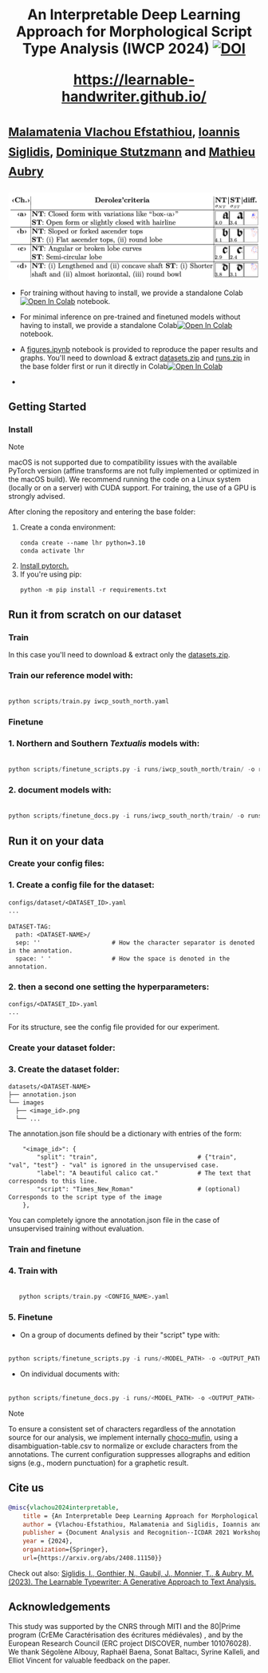 # <p align="center">An Interpretable Deep Learning Approach for Morphological Script Type Analysis (IWCP 2024) [![DOI](https://zenodo.org/badge/625272114.svg)](https://doi.org/10.5281/zenodo.15297804) </p> <p align="center"> https://learnable-handwriter.github.io/ </p> <sub> [Malamatenia Vlachou Efstathiou](https://malamatenia.github.io/), [Ioannis Siglidis](https://imagine.enpc.fr/~siglidii/), [Dominique Stutzmann](https://www.irht.cnrs.fr/fr/annuaire/stutzmann-dominique) and [Mathieu Aubry](https://imagine.enpc.fr/~aubrym/) </sub> </p>

![LTW_graph.png](./.media/Derolez_table.png)

- For training without having to install, we provide a standalone Colab[![Open In Colab](https://colab.research.google.com/assets/colab-badge.svg)](https://colab.research.google.com/drive/12CGIAhzeBJWgm9o9Tb8dCHFDxzcxwWzF?usp=sharing) notebook.


- For minimal inference on pre-trained and finetuned models without having to install, we provide a standalone Colab[![Open In Colab](https://colab.research.google.com/assets/colab-badge.svg)](https://colab.research.google.com/drive/11_CGvoXvpulKNEDsRN9MdBS35NvNz5l7?usp=sharing) notebook.

- A [figures.ipynb]([https://github.com/malamatenia/learnable-scriber/blob/a3afc60a3b8d9dcd7dca99b0e8c547301124bfd5/figures.ipynb](https://github.com/malamatenia/learnable-handwriter/blob/cf5cf0927abc423c3706a637aff59174248feb72/scripts/reproduce_results/figures.ipynb)) notebook is provided to reproduce the paper results and graphs. You'll need to download & extract [datasets.zip](https://www.dropbox.com/scl/fi/tfz79kwxoe4vp5e4npmxa/datasets.zip?rlkey=2820mu0bddpnax6alx04bglzu&st=caxfyfsp&dl=0) and [runs.zip](https://www.dropbox.com/scl/fi/4zc24m63hxhkh04y5xdi8/runs.zip?rlkey=6fr598xdiyh8a2yiiydxr7hw5&st=1svl5gpn&dl=0) in the base folder first or run it directly in Colab[![Open In Colab](https://colab.research.google.com/assets/colab-badge.svg)](https://colab.research.google.com/github/malamatenia/learnable-handwriter/blob/cf5cf0927abc423c3706a637aff59174248feb72/scripts/reproduce_results/figures.ipynb)
- 
## Getting Started
### Install

> [!NOTE]
> macOS is not supported due to compatibility issues with the available PyTorch version (affine transforms are not fully implemented or optimized in the macOS build). We recommend running the code on a Linux system (locally or on a server) with CUDA support. For training, the use of a GPU is strongly advised. 

After cloning the repository and entering the base folder:
  
1. Create a conda environment:
   ```shell
   conda create --name lhr python=3.10
   conda activate lhr
   ```
2. [Install pytorch.](https://pytorch.org/get-started/locally/)
3. If you're using pip:
    ```shell
    python -m pip install -r requirements.txt
    ```

## Run it from scratch on our dataset
 ### Train

   In this case you'll need to download & extract only the [datasets.zip](https://www.dropbox.com/scl/fi/tfz79kwxoe4vp5e4npmxa/datasets.zip?rlkey=2820mu0bddpnax6alx04bglzu&st=caxfyfsp&dl=0).

   ### Train our reference model with:
   ```python

   python scripts/train.py iwcp_south_north.yaml 
   ```
 ### Finetune

   ### 1. Northern and Southern _Textualis_ models with: 
   ```python

   python scripts/finetune_scripts.py -i runs/iwcp_south_north/train/ -o runs/iwcp_south_north/finetune/ --mode g_theta --max_steps 2500 --invert_sprites --script Northern_Textualis Southern_Textualis -a datasets/iwcp_south_north/annotation.json -d datasets/iwcp_south_north/ --split train
   ```

   ### 2. document models with: 
   ```python

   python scripts/finetune_docs.py -i runs/iwcp_south_north/train/ -o runs/iwcp_south_north/finetune/ --mode g_theta --max_steps 2500 --invert_sprites -a datasets/iwcp_south_north/annotation.json -d datasets/iwcp_south_north/ --split all
   ```


## Run it on your data
### Create your config files:

### 1. Create a config file for the dataset:
```
configs/dataset/<DATASET_ID>.yaml
...

DATASET-TAG:                 
  path: <DATASET-NAME>/      
  sep: ''                    # How the character separator is denoted in the annotation. 
  space: ' '                 # How the space is denoted in the annotation.
```

### 2. then a second one setting the hyperparameters: 
```
configs/<DATASET_ID>.yaml
...
```

For its structure, see the config file provided for our experiment.

### Create your dataset folder:

 
 ### 3. Create the dataset folder:
```
datasets/<DATASET-NAME>
├── annotation.json
└── images
  ├── <image_id>.png 
  └── ...
```

The annotation.json file should be a dictionary with entries of the form:
```
    "<image_id>": {
        "split": "train",                            # {"train", "val", "test"} - "val" is ignored in the unsupervised case.
        "label": "A beautiful calico cat."           # The text that corresponds to this line.
        "script": "Times_New_Roman"                  # (optional) Corresponds to the script type of the image
    },
```

You can completely ignore the annotation.json file in the case of unsupervised training without evaluation.


### Train and finetune

 
### 4. Train with
```python

   python scripts/train.py <CONFIG_NAME>.yaml
```

### 5. Finetune

 - On a group of documents defined by their "script" type with:
```python

python scripts/finetune_scripts.py -i runs/<MODEL_PATH> -o <OUTPUT_PATH> --mode g_theta --max_steps <int> --invert_sprites --script '<SCRIPT_NAME>' -a <DATASET_PATH>/annotation.json -d <DATASET_PATH> --split <train or all>
```

- On individual documents with:

```python

python scripts/finetune_docs.py -i runs/<MODEL_PATH> -o <OUTPUT_PATH> --mode g_theta --max_steps <int> --invert_sprites -a <DATASET_PATH>/annotation.json -d <DATASET_PATH> --split <train or all>
```
 
> [!NOTE]
> To ensure a consistent set of characters regardless of the annotation source for our analysis, we implement internally [choco-mufin](https://github.com/PonteIneptique/choco-mufin), using a disambiguation-table.csv to normalize or exclude characters from the annotations. The current configuration suppresses allographs and edition signs (e.g., modern punctuation) for a graphetic result.

## Cite us

```bibtex
@misc{vlachou2024interpretable,
    title = {An Interpretable Deep Learning Approach for Morphological Script Type Analysis},
    author = {Vlachou-Efstathiou, Malamatenia and Siglidis, Ioannis and Stutzmann, Dominique and Aubry, Mathieu},
    publisher = {Document Analysis and Recognition--ICDAR 2021 Workshops: Athens, Greece, August 30--September 4, 2023, Proceedings},
    year = {2024},
    organization={Springer}, 
    url={https://arxiv.org/abs/2408.11150}}
```

Check out also: [Siglidis, I., Gonthier, N., Gaubil, J., Monnier, T., & Aubry, M. (2023). The Learnable Typewriter: A Generative Approach to Text Analysis.](https://imagine.enpc.fr/~siglidii/learnable-typewriter/)


## Acknowledgements
This study was supported by the CNRS through MITI and the 80|Prime program (CrEMe Caractérisation des écritures médiévales) , and by the European Research Council (ERC project DISCOVER, number 101076028). We thank Ségolène Albouy, Raphaël Baena, Sonat Baltacı, Syrine Kalleli, and Elliot Vincent for valuable feedback on the paper.
